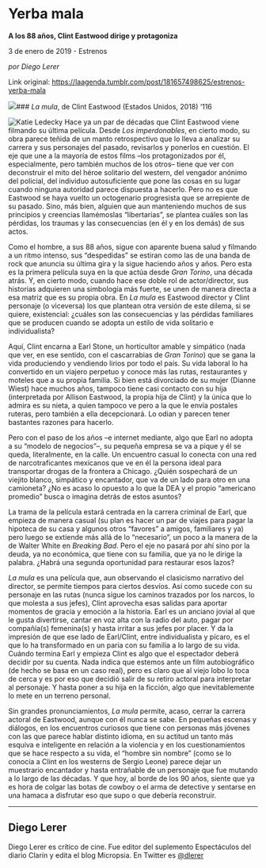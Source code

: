 # Yerba mala

**A los 88 años, Clint Eastwood dirige y protagoniza**

3 de enero de 2019 - Estrenos

_por Diego Lerer_

Link original: https://laagenda.tumblr.com/post/181657498625/estrenos-yerba-mala

![](https://64.media.tumblr.com/11cbc883fdcb645e6b51bc28258af843/tumblr_inline_pkrgb6j9Dh1t6q87u_500.jpg)### *La mula*, de Clint Eastwood (Estados Unidos, 2018) ‘116

![Katie Ledecky](https://64.media.tumblr.com/a80ab3a23af7484fdc818465ba647b64/tumblr_inline_pkq735kRMn1t6q87u_400.jpg)
Hace ya un par de décadas que Clint Eastwood viene filmando su última película. Desde *Los imperdonables*, en cierto modo, su obra parece teñida de un manto retrospectivo que lo lleva a analizar su carrera y sus personajes del pasado, revisarlos y ponerlos en cuestión. El eje que une a la mayoría de estos films –los protagonizados por él, especialmente, pero también muchos de los otros– tiene que ver con deconstruir el mito del héroe solitario del western, del vengador anónimo del policial, del individuo autosuficiente que pone las cosas en su lugar cuando ninguna autoridad parece dispuesta a hacerlo. Pero no es que Eastwood se haya vuelto un octogenario progresista que se arrepiente de su pasado. Sino, más bien, alguien que aun manteniendo muchos de sus principios y creencias llamémoslas “libertarias”, se plantea cuáles son las pérdidas, los traumas y las consecuencias (en él y en los demás) de sus actos.

Como el hombre, a sus 88 años, sigue con aparente buena salud y filmando a un ritmo intenso, sus “despedidas” se estiran como las de una banda de rock que anuncia su última gira y la sigue haciendo años y años. Pero esta es la primera película suya en la que actúa desde *Gran Torino*, una década atrás. Y, en cierto modo, cuando hace ese doble rol de actor/director, sus historias adquieren una simbología más fuerte, se unen de manera directa a esa matriz que es su propia obra. En *La mula* es Eastwood director y Clint personaje (o viceversa) los que plantean otra versión de este dilema, si se quiere, existencial: ¿cuáles son las consecuencias y las pérdidas familiares que se producen cuando se adopta un estilo de vida solitario e individualista? 

Aquí, Clint encarna a Earl Stone, un horticultor amable y simpático (nada que ver, en ese sentido, con el cascarrabias de *Gran Torino*) que se gana la vida produciendo y vendiendo lirios por todo el país. Su vida laboral lo ha convertido en un viajero perpetuo y conoce más las rutas, restaurantes y moteles que a su propia familia. Si bien está divorciado de su mujer (Dianne Wiest) hace muchos años, tampoco tiene casi contacto con su hija (interpretada por Allison Eastwood, la propia hija de Clint) y la única que lo admira es su nieta, a quien tampoco ve pero a la que le envía postales ruteras, pero también a ella decepcionará. Lo odian y parecen tener bastantes razones para hacerlo. 

Pero con el paso de los años –e internet mediante, algo que Earl no adopta a su “modelo de negocios”–, su pequeña empresa se va a pique y él se queda, literalmente, en la calle. Un encuentro casual lo conecta con una red de narcotraficantes mexicanos que ve en él la persona ideal para transportar drogas de la frontera a Chicago. ¿Quién sospechará de un viejito blanco, simpático y encantador, que va de un lado para otro en una camioneta? ¿No es acaso lo opuesto a lo que la DEA y el propio “americano promedio” busca o imagina detrás de estos asuntos? 

La trama de la película estará centrada en la carrera criminal de Earl, que empieza de manera casual (su plan es hacer un par de viajes para pagar la hipoteca de su casa y algunos otros “favores” a amigos, familiares y ya) pero luego se extiende más allá de lo “necesario”, un poco a la manera de la de Walter White en *Breaking Bad*. Pero el eje no pasará por ahí sino por la deuda, ya no económica, que tiene con su familia, que ya no le dirige la palabra. ¿Habrá una segunda oportunidad para restaurar esos lazos?

*La mula* es una película que, aun observando el clasicismo narrativo del director, se permite tiempos para ciertos desvíos. Así como sucede con su personaje en las rutas (nunca sigue los caminos trazados por los narcos, lo que molesta a sus jefes), Clint aprovecha esas salidas para aportar momentos de gracia y emoción a la historia. Earl es un anciano jovial al que le gusta divertirse, cantar en voz alta con la radio del auto, pagar por compañía(s) femenina(s) y hasta irritar a sus jefes por placer. Y da la impresión de que ese lado de Earl/Clint, entre individualista y pícaro, es el que lo ha transformado en un paria con su familia a lo largo de su vida. Cuándo termina Earl y empieza Clint es algo que el espectador deberá decidir por su cuenta. Nada indica que estemos ante un film autobiográfico (de hecho se basa en un caso real), pero es claro que al viejo lobo lo toca de cerca y es por eso que decidió salir de su retiro actoral para interpretar al personaje. Y hasta poner a su hija en la ficción, algo que inevitablemente lo mete en un terreno personal.

Sin grandes pronunciamientos, *La mula* permite, acaso, cerrar la carrera actoral de Eastwood, aunque con él nunca se sabe. En pequeñas escenas y diálogos, en los encuentros curiosos que tiene con personas más jóvenes con las que parece hablar distinto idioma, en su actitud un tanto más esquiva e inteligente en relación a la violencia y en los cuestionamientos que se hace respecto a su vida, el “hombre sin nombre” (como se lo conocía a Clint en los westerns de Sergio Leone) parece dejar un muestrario encantador y hasta entrañable de un personaje que fue mutando a lo largo de las décadas. Y que hoy, al borde de los 90 años, siente que ya es hora de colgar las botas de cowboy o el arma de detective y sentarse en una hamaca a disfrutar eso que supo o que debería reconstruir.

  




---

Diego Lerer
-----------

 Diego Lerer es crítico de cine. Fue editor del suplemento Espectáculos del diario Clarín y edita el blog Micropsia. En Twitter es [@dlerer](https://twitter.com/dlerer) 

